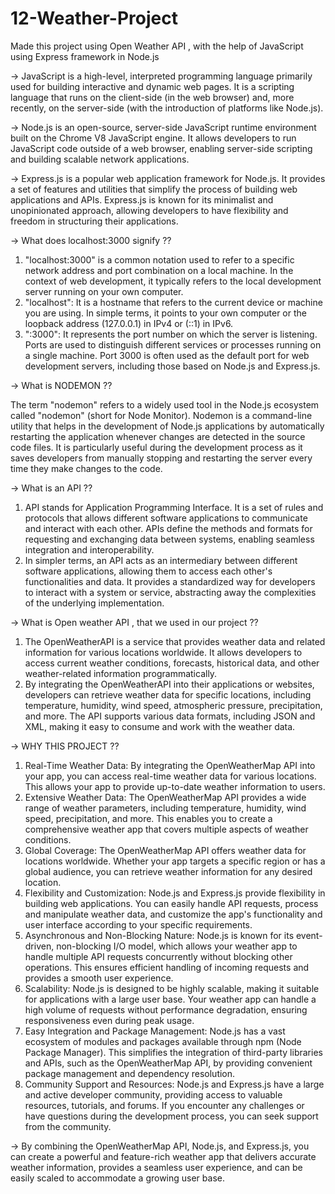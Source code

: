 # 12-Weather-Project
Made this project using Open Weather API , with the help of JavaScript using Express framework in Node.js

-> JavaScript is a high-level, interpreted programming language primarily used for building interactive and dynamic web pages. It is a scripting language that runs on the client-side (in the web browser) and, more recently, on the server-side (with the introduction of platforms like Node.js).

-> Node.js is an open-source, server-side JavaScript runtime environment built on the Chrome V8 JavaScript engine. It allows developers to run JavaScript code outside of a web browser, enabling server-side scripting and building scalable network applications.

-> Express.js is a popular web application framework for Node.js. It provides a set of features and utilities that simplify the process of building web applications and APIs. Express.js is known for its minimalist and unopinionated approach, allowing developers to have flexibility and freedom in structuring their applications.

-> What does localhost:3000 signify ??
1. "localhost:3000" is a common notation used to refer to a specific network address and port combination on a local machine. In the context of web development, it typically refers to the local development server running on your own computer.
2. "localhost": It is a hostname that refers to the current device or machine you are using. In simple terms, it points to your own computer or the loopback address (127.0.0.1) in IPv4 or (::1) in IPv6.
3. ":3000": It represents the port number on which the server is listening. Ports are used to distinguish different services or processes running on a single machine. Port 3000 is often used as the default port for web development servers, including those based on Node.js and Express.js.

-> What is NODEMON ??

The term "nodemon" refers to a widely used tool in the Node.js ecosystem called "nodemon" (short for Node Monitor). Nodemon is a command-line utility that helps in the development of Node.js applications by automatically restarting the application whenever changes are detected in the source code files. It is particularly useful during the development process as it saves developers from manually stopping and restarting the server every time they make changes to the code.

-> What is an API ??
1. API stands for Application Programming Interface. It is a set of rules and protocols that allows different software applications to communicate and interact with each other. APIs define the methods and formats for requesting and exchanging data between systems, enabling seamless integration and interoperability.
2. In simpler terms, an API acts as an intermediary between different software applications, allowing them to access each other's functionalities and data. It provides a standardized way for developers to interact with a system or service, abstracting away the complexities of the underlying implementation.

-> What is Open weather API , that we used in our project ??
1. The OpenWeatherAPI is a service that provides weather data and related information for various locations worldwide. It allows developers to access current weather conditions, forecasts, historical data, and other weather-related information programmatically.
2. By integrating the OpenWeatherAPI into their applications or websites, developers can retrieve weather data for specific locations, including temperature, humidity, wind speed, atmospheric pressure, precipitation, and more. The API supports various data formats, including JSON and XML, making it easy to consume and work with the weather data.


-> WHY THIS PROJECT ??
1. Real-Time Weather Data: By integrating the OpenWeatherMap API into your app, you can access real-time weather data for various locations. This allows your app to provide up-to-date weather information to users.
2. Extensive Weather Data: The OpenWeatherMap API provides a wide range of weather parameters, including temperature, humidity, wind speed, precipitation, and more. This enables you to create a comprehensive weather app that covers multiple aspects of weather conditions.
3. Global Coverage: The OpenWeatherMap API offers weather data for locations worldwide. Whether your app targets a specific region or has a global audience, you can retrieve weather information for any desired location.
4. Flexibility and Customization: Node.js and Express.js provide flexibility in building web applications. You can easily handle API requests, process and manipulate weather data, and customize the app's functionality and user interface according to your specific requirements.
5. Asynchronous and Non-Blocking Nature: Node.js is known for its event-driven, non-blocking I/O model, which allows your weather app to handle multiple API requests concurrently without blocking other operations. This ensures efficient handling of incoming requests and provides a smooth user experience.
6. Scalability: Node.js is designed to be highly scalable, making it suitable for applications with a large user base. Your weather app can handle a high volume of requests without performance degradation, ensuring responsiveness even during peak usage.
7. Easy Integration and Package Management: Node.js has a vast ecosystem of modules and packages available through npm (Node Package Manager). This simplifies the integration of third-party libraries and APIs, such as the OpenWeatherMap API, by providing convenient package management and dependency resolution.
8. Community Support and Resources: Node.js and Express.js have a large and active developer community, providing access to valuable resources, tutorials, and forums. If you encounter any challenges or have questions during the development process, you can seek support from the community.


-> By combining the OpenWeatherMap API, Node.js, and Express.js, you can create a powerful and feature-rich weather app that delivers accurate weather information, provides a seamless user experience, and can be easily scaled to accommodate a growing user base.
